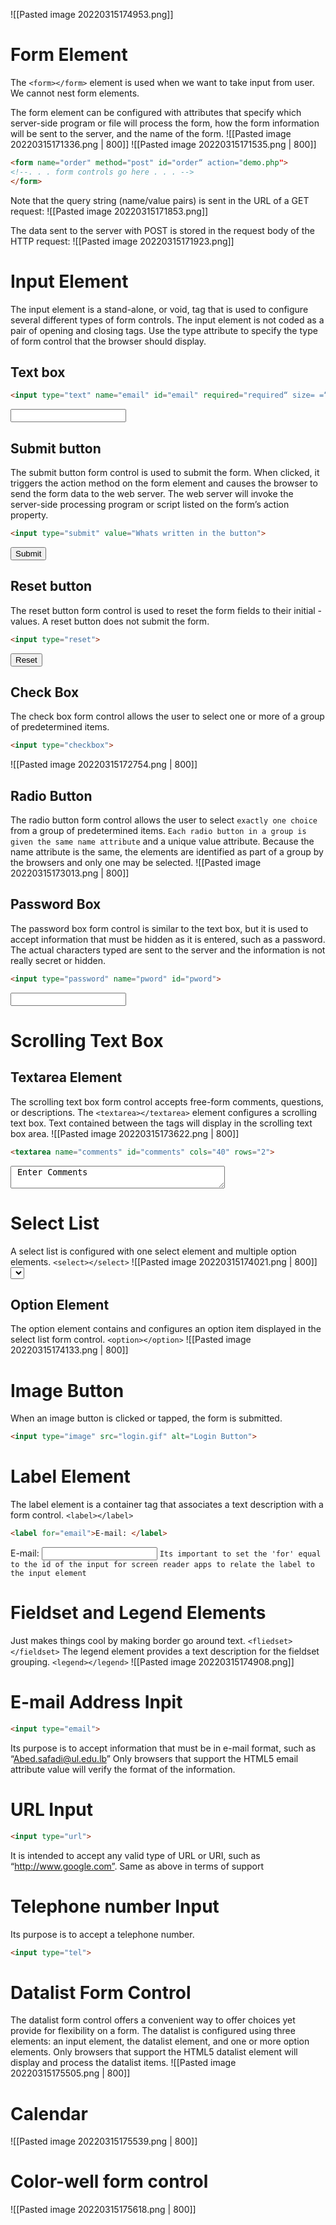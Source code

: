 ![[Pasted image 20220315174953.png]]

# Form Element
The `<form></form>` element is used when we want to take input from user. We cannot nest form elements.

The form element can be configured with attributes that specify which server-side program or file will process the form, how the form information will be sent to the server, and the name of the form.
![[Pasted image 20220315171336.png | 800]]
![[Pasted image 20220315171535.png | 800]]
```html
<form name="order" method="post" id="order“ action="demo.php">
<!--. . . form controls go here . . . -->
</form>
```

Note that the query string (name/value pairs) is sent in the URL of a GET request:
![[Pasted image 20220315171853.png]]

The data sent to the server with POST is stored in the request body of the HTTP request:
![[Pasted image 20220315171923.png]]

# Input Element
The input element is a stand-alone, or void, tag that is used to configure several different types of form controls. The input element is not coded as a pair of opening and closing tags. Use the type attribute to specify the type of form control that the browser should display.

## Text box
```html
<input type="text" name="email" id="email" required="required“ size= =“30" >
```
<input type="text" name="email" id="email" required="required“ size= =“30" >

## Submit button
The submit button form control is used to submit the form. When clicked, it triggers the action method on the form element and causes the browser to send the form data to the web server. The web server will invoke the server-side processing program or script listed on the form’s action property.
```html
<input type="submit" value="Whats written in the button">
```
<input type="submit">

## Reset button
The reset button form control is used to reset the form fields to their initial - values. A reset button does not submit the form.
```html
<input type="reset">
```
<input type="reset">

## Check Box
The check box form control allows the user to select one or more of a group of predetermined items.
```html
<input type="checkbox">
```
![[Pasted image 20220315172754.png | 800]]

## Radio Button
The radio button form control allows the user to select `exactly one choice` from a group of predetermined items. `Each radio button in a group is given the same name attribute` and a unique value attribute. Because the name attribute is the same, the elements are identified as part of a group by the browsers and only one may be selected.
![[Pasted image 20220315173013.png | 800]]

## Password Box
The password box form control is similar to the text box, but it is used to accept information that must be hidden as it is entered, such as a password. The actual characters typed are sent to the server and the information is not really secret or hidden.
```html
<input type="password" name="pword" id="pword">
```
<input type="password" name="pword" id="pword">

# Scrolling Text Box
## Textarea Element
The scrolling text box form control accepts free-form comments, questions, or descriptions. The `<textarea></textarea>` element configures a scrolling text box. Text contained between the tags will display in the scrolling text box area.
![[Pasted image 20220315173622.png | 800]]
```html
<textarea name="comments" id="comments" cols="40" rows="2"> 
```
<textarea name="comments" id="comments" cols="40" rows="2"> Enter Comments</textarea>

# Select List
A select list is configured with one select element and multiple option elements. `<select></select>`
![[Pasted image 20220315174021.png | 800]]
<select></select>

## Option Element
The option element contains and configures an option item displayed in the select list form control. `<option></option>`
![[Pasted image 20220315174133.png | 800]]

# Image Button
When an image button is clicked or tapped, the form is submitted.
```html
<input type="image" src="login.gif" alt="Login Button">
```

# Label Element
The label element is a container tag that associates a text description with a form control. `<label></label>`
```html
<label for="email">E-mail: </label>
```
<label for="email">E-mail: </label>
<input type="text" id="email">
`Its important to set the 'for' equal to the id of the input for screen reader apps to relate the label to the input element`

# Fieldset and Legend Elements
Just makes things cool by making border go around text. `<fliedset></fieldset>`
The legend element provides a text description for the fieldset grouping. `<legend></legend>`
![[Pasted image 20220315174908.png]]

# E-mail Address Inpit
```html
<input type="email">
```
Its purpose is to accept information that must be in e-mail format, such as “Abed.safadi@ul.edu.lb”
Only browsers that support the HTML5 email attribute value will verify the format of the information.

# URL Input
```html
<input type="url">
```
It is intended to accept any valid type of URL or URI, such as “http://www.google.com”. Same as above in terms of support

# Telephone number Input
 Its purpose is to accept a telephone number.
 ```html
 <input type="tel">
 ```

# Datalist Form Control
The datalist form control offers a convenient way to offer choices yet provide for
flexibility on a form. The datalist is configured using three elements: an input
element, the datalist element, and one or more option elements. Only browsers that
support the HTML5 datalist element will display and process the datalist items.
![[Pasted image 20220315175505.png | 800]]

# Calendar
![[Pasted image 20220315175539.png | 800]]

# Color-well form control
![[Pasted image 20220315175618.png | 800]]
